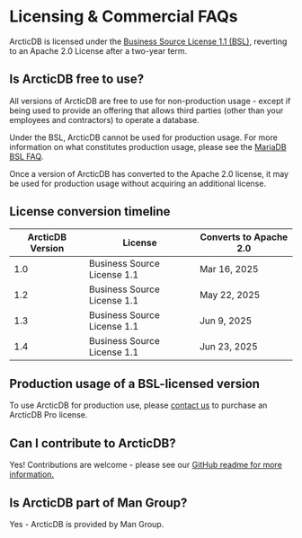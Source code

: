 # Licensing & Commercial FAQs

ArcticDB is licensed under the [Business Source License 1.1 (BSL)](https://github.com/man-group/ArcticDB/blob/master/LICENSE.txt), reverting to an Apache 2.0 License after a two-year term. 

## Is ArcticDB free to use?

All versions of ArcticDB are free to use for non-production usage - except if being used to provide an offering that allows third parties (other than your employees and contractors) to operate a database.

Under the BSL, ArcticDB cannot be used for production usage. For more information on what constitutes production usage, please see the [MariaDB BSL FAQ](https://mariadb.com/bsl-faq-mariadb/). 

Once a version of ArcticDB has converted to the Apache 2.0 license, it may be used for production usage without acquiring an additional license.

## License conversion timeline

| ArcticDB Version | License | Converts to Apache 2.0 |
| ------------- | ------------- | ------------- |
| 1.0 | Business Source License 1.1 | Mar 16, 2025 |
| 1.2 | Business Source License 1.1 | May 22, 2025 |
| 1.3 | Business Source License 1.1 | Jun  9, 2025 |
| 1.4 | Business Source License 1.1 | Jun  23, 2025 |

## Production usage of a BSL-licensed version

To use ArcticDB for production use, please [contact us](http://arcticdb.io) to purchase an ArcticDB Pro license. 

## Can I contribute to ArcticDB?

Yes! Contributions are welcome - please see our [GitHub readme for more information.](https://github.com/man-group/ArcticDB/blob/docs/update-readme/README.md#Contributing)

## Is ArcticDB part of Man Group?

Yes - ArcticDB is provided by Man Group.
